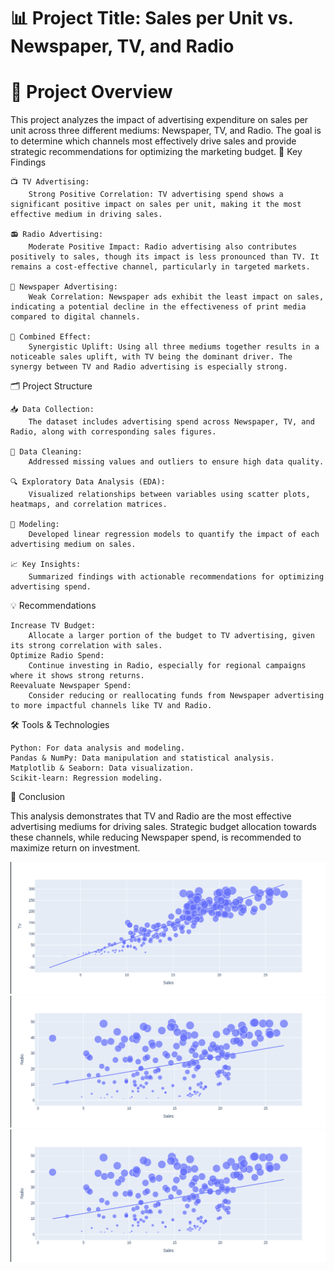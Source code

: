 # 📊 Project Title: Sales per Unit vs. Newspaper, TV, and Radio
# 📌 Project Overview

This project analyzes the impact of advertising expenditure on sales per unit across three different mediums: Newspaper, TV, and Radio. The goal is to determine which channels most effectively drive sales and provide strategic recommendations for optimizing the marketing budget.
🔑 Key Findings

    📺 TV Advertising:
        Strong Positive Correlation: TV advertising spend shows a significant positive impact on sales per unit, making it the most effective medium in driving sales.

    📻 Radio Advertising:
        Moderate Positive Impact: Radio advertising also contributes positively to sales, though its impact is less pronounced than TV. It remains a cost-effective channel, particularly in targeted markets.

    📰 Newspaper Advertising:
        Weak Correlation: Newspaper ads exhibit the least impact on sales, indicating a potential decline in the effectiveness of print media compared to digital channels.

    🔗 Combined Effect:
        Synergistic Uplift: Using all three mediums together results in a noticeable sales uplift, with TV being the dominant driver. The synergy between TV and Radio advertising is especially strong.

🗂️ Project Structure

    📥 Data Collection:
        The dataset includes advertising spend across Newspaper, TV, and Radio, along with corresponding sales figures.

    🧹 Data Cleaning:
        Addressed missing values and outliers to ensure high data quality.

    🔍 Exploratory Data Analysis (EDA):
        Visualized relationships between variables using scatter plots, heatmaps, and correlation matrices.

    🤖 Modeling:
        Developed linear regression models to quantify the impact of each advertising medium on sales.

    📈 Key Insights:
        Summarized findings with actionable recommendations for optimizing advertising spend.

💡 Recommendations

    Increase TV Budget:
        Allocate a larger portion of the budget to TV advertising, given its strong correlation with sales.
    Optimize Radio Spend:
        Continue investing in Radio, especially for regional campaigns where it shows strong returns.
    Reevaluate Newspaper Spend:
        Consider reducing or reallocating funds from Newspaper advertising to more impactful channels like TV and Radio.

🛠️ Tools & Technologies

    Python: For data analysis and modeling.
    Pandas & NumPy: Data manipulation and statistical analysis.
    Matplotlib & Seaborn: Data visualization.
    Scikit-learn: Regression modeling.

📝 Conclusion

This analysis demonstrates that TV and Radio are the most effective advertising mediums for driving sales. Strategic budget allocation towards these channels, while reducing Newspaper spend, is recommended to maximize return on investment.

![](images/pict_2.png)
![](images/pict_3.png)
![](images/pict_3.png)
